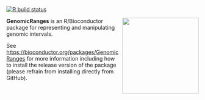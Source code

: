 [![R build status](https://github.com/Bioconductor/GenomicRanges/workflows/rworkflows/badge.svg)](https://github.com/Bioconductor/GenomicRanges/actions)

[<img src="https://www.bioconductor.org/images/logo/jpg/bioconductor_logo_rgb.jpg" width="200" align="right"/>](https://bioconductor.org/)

**GenomicRanges** is an R/Bioconductor package for representing and manipulating genomic intervals.

See https://bioconductor.org/packages/GenomicRanges for more information including how to install the release version of the package (please refrain from installing directly from GitHub).

